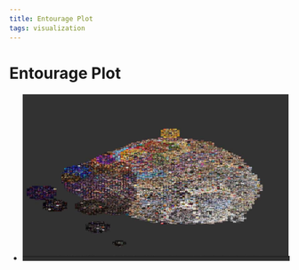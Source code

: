```yaml
---
title: Entourage Plot
tags: visualization
---
```


# Entourage Plot
- ![im](assets/Pasted%20Image%2020220506155757.png)




































































